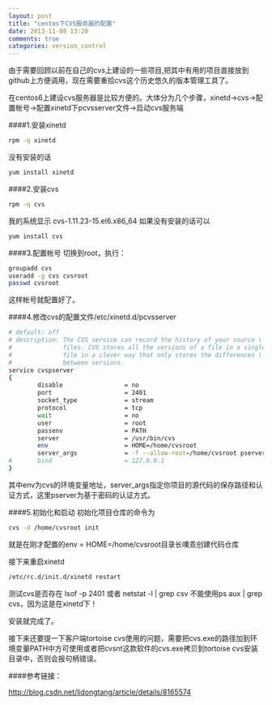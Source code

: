 ```yaml
---
layout: post
title: "centos下CVS服务器的配置"
date: 2013-11-08 13:20
comments: true
categories: version_control 
---
```


由于需要回顾以前在自己的cvs上建设的一些项目,把其中有用的项目直接放到github上方便调用，现在需要重拾cvs这个历史悠久的版本管理工具了。

<!-- more -->

在centos6上建设cvs服务器是比较方便的。大体分为几个步骤，xinetd->cvs->配置帐号->配置xinetd下pcvsserver文件->启动cvs服务端

####1.安装xinetd
```bash
rpm -q xinetd 
```
没有安装的话
```bash 
yum install xinetd
```

####2.安装cvs
```bash
rpm -q cvs
```
我的系统显示
cvs-1.11.23-15.el6.x86_64
如果没有安装的话可以
```bash
yum install cvs
```

####3.配置帐号
切换到root，执行：
```bash
groupadd cvs
useradd -g cvs cvsroot
passwd cvsroot
```
这样帐号就配置好了。

####4.修改cvs的配置文件/etc/xinetd.d/pcvsserver
```bash
# default: off
# description: The CVS service can record the history of your source \
#              files. CVS stores all the versions of a file in a single \
#              file in a clever way that only stores the differences \
#              between versions.
service cvspserver
{
        disable                 = no
        port                    = 2401
        socket_type             = stream
        protocol                = tcp
        wait                    = no
        user                    = root
        passenv                 = PATH
        server                  = /usr/bin/cvs
        env                     = HOME=/home/cvsroot
        server_args             = -f --allow-root=/home/cvsroot pserver
#       bind                    = 127.0.0.1
}
```
其中env为cvs的环境变量地址，server_args指定你项目的源代码的保存路径和认证方式，这里pserver为基于密码的认证方式。


####5.初始化和启动
初始化项目仓库的命令为
```bash
cvs -d /home/cvsroot init
```
就是在刚才配置的env = HOME=/home/cvsroot目录长噢乖创建代码仓库

接下来重启xinetd
```bash
/etc/rc.d/init.d/xinetd restart
```
测试cvs是否存在
lsof -p 2401
或者
netstat -l | grep csv
不能使用ps aux | grep cvs，因为这是在xinetd下！

安装就完成了。

接下来还要提一下客户端tortoise cvs使用的问题，需要把cvs.exe的路径加到环境变量PATH中方可使用或者把cvsnt这款软件的cvs.exe拷贝到tortoise cvs安装目录中，否则会报句柄错误。


####参考链接：

http://blog.csdn.net/lidongtang/article/details/8165574

